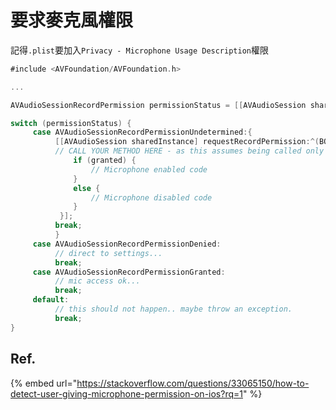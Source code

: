 # 要求麥克風權限

記得`.plist`要加入`Privacy - Microphone Usage Description`權限

```swift
#include <AVFoundation/AVFoundation.h>

...

AVAudioSessionRecordPermission permissionStatus = [[AVAudioSession sharedInstance] recordPermission];

switch (permissionStatus) {
     case AVAudioSessionRecordPermissionUndetermined:{
          [[AVAudioSession sharedInstance] requestRecordPermission:^(BOOL granted) {
          // CALL YOUR METHOD HERE - as this assumes being called only once from user interacting with permission alert!
              if (granted) {
                  // Microphone enabled code
              }
              else {
                  // Microphone disabled code
              }
           }];
          break;
          }
     case AVAudioSessionRecordPermissionDenied:
          // direct to settings...
          break;
     case AVAudioSessionRecordPermissionGranted:
          // mic access ok...
          break;
     default:
          // this should not happen.. maybe throw an exception.
          break;
}
```

## Ref.

{% embed url="https://stackoverflow.com/questions/33065150/how-to-detect-user-giving-microphone-permission-on-ios?rq=1" %}



